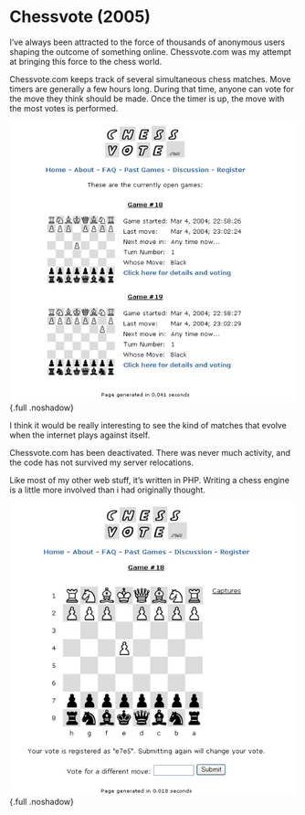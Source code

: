 # Chessvote (2005)

I’ve always been attracted to the force of thousands of anonymous users shaping the outcome of something online. Chessvote.com was my attempt at bringing this force to the chess world.

Chessvote.com keeps track of several simultaneous chess matches. Move timers are generally a few hours long. During that time, anyone can vote for the move they think should be made. Once the timer is up, the move with the most votes is performed.

![Chessvote](/img/pg/chessvote/chessvote1.jpg) {.full .noshadow}

I think it would be really interesting to see the kind of matches that evolve when the internet plays against itself.

Chessvote.com has been deactivated.  There was never much activity, and the code has not survived my server relocations.

Like most of my other web stuff, it’s written in PHP. Writing a chess engine is a little more involved than i had originally thought.

![Chessvote](/img/pg/chessvote/chessvote2.jpg) {.full .noshadow}
